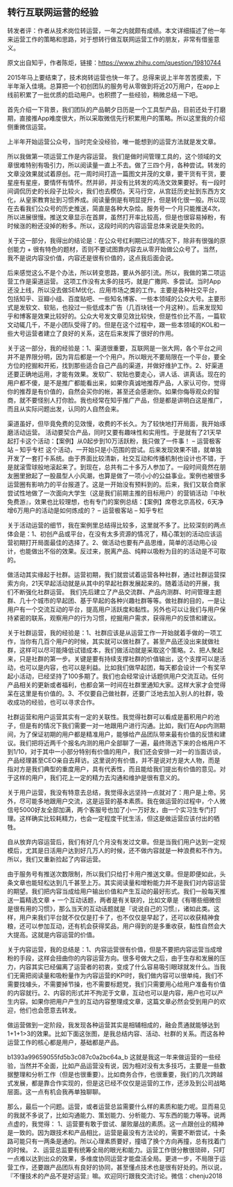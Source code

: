 ## 转行互联网运营的经验
转发者评：作者从技术岗位转运营，一年之内就颇有成绩。本文详细描述了他一年来运营工作的策略和思路，对于想转行做互联网运营工作的朋友，非常有借鉴意义。

原文出自知乎，作者陈炬，链接：https://www.zhihu.com/question/19810744

 

2015年马上要结束了，技术岗转运营也快一年了。总得来说上半年苦苦摸索，下半年渐入佳境。总算把一个初创团队的服务号从零做到将近20万用户，在app上线前积累了一批优质的启动用户。也积攒了一些经验，稍微总结一下吧。

首先介绍一下背景，我们团队的产品朝夕日历是一个工具型产品，目前还处于打磨期，直接推App难度很大，所以采取微信先行积累用户的策略。所以这里我的介绍侧重微信运营。

上半年开始运营公众号，当时完全没经验，唯一能想到的运营方法就是发文章。

所以我做第一项运营工作是内容运营。
我们是做时间管理工具的，这个领域的文章很难特别有吸引力，所以阅读量一直上不去。做了三四个月，各种尝试。转发的文章没效果就试着原创。花一周时间打造一篇图文并茂的文章，要干货有干货，要星座有星座，要情怀有情怀。然并卵，并没有比转发的鸡汤文效果要好。有一段时间调侃历史的长段子比较火，我们也去模仿。天马行空，从宫廷历史扯到东西方文化，从皇家教育扯到习惯养成。阅读量倒是有明显提升，但是转化很一般。所以现在去看我们公众号的历史推送，简直是各种大杂烩。服务号一个月只能推送4次，所以进展很慢。推送文章显示在首屏，虽然打开率比较高，但是也很容易掉粉，有时候涨的粉还没掉的粉多。所以，这段时间的内容运营总体来说是失败的。

关于这一部分，我得出的结论是：在公众号红利期已过的情况下，除非有很强的原创能力 + 很有特色的题材，否则不要试图靠内容去从零开始做公众号了。当然，我不是说内容没价值，内容还是很有价值的，这点我后面会说。

后来感觉这么不是个办法，所以转变思路，要从外部引流。所以，我做的第二项运营工作是渠道运营。
这项工作没有太多的技巧，就是广撒网、多尝试。当时App还没上线，所以没去做SEM优化、应用市场之类的工作。主要是各种社交平台，包括知乎、豆瓣小组、百度贴吧、一些知名博客、一些本领域的公众大号。主要形式是发软文、软贴，也投过一些低成本广告（几百块钱一个月这种）。后来发现知乎和博客是效果比较好的。公众大号发文章见效比较快，但是性价比不高，一篇软文动辄几千，不是小团队受得了的。但是在这个过程中，跟一些本领域的KOL和一些大号运营者建立了良好的关系，这在后来发挥了很好的作用。

关于这一部分，我的经验是：1、渠道很重要，互联网是一张大网，各个平台之间并不是界限分明，因为背后都是一个个用户。所以眼光不要局限在一个平台，要全方位的挖掘和开拓，找到那些适合自己产品的渠道，并做好维护工作。2、好渠道还要正确地运用，才能有效果。发软广、软贴也要走心，讲人话、讲真话。现在的用户都不傻，是不是推广都能看出来，如果你真诚地推荐产品，人家认可你，觉得你的推荐是有价值的，自然会买你的帐，甚至还会感谢你。如果你侮辱观众的智商，就不要怪别人打你脸。我也经常在知乎推广产品，但是都是讲明白这是推广，而且从实际问题出发，认同的人自然会来。

渠道虽好，但毕竟免费的见效慢，收费的不长久。为了较快地打开局面，我开始琢磨活动运营。
活动要契合产品，同时又要有趣味性和实用性。于是就有了21天早起打卡这个活动：【案例】从0起步到10万活跃粉，我只做了一件事！ – 运营极客站 – 知乎专栏
这个活动，一开始只是小范围的尝试。后来发现效果不错，就单独开发了一套打卡系统。由于界面比较清新，社交互动和传播机制也设计也不错，于是就滚雪球般地滚起来了。到现在，总共有二十多万人参加了。一段时间竟然在朋友圈里掀起了一股晨型人小风潮，也算是做了一项小小的公益事业。案例也被很多运营圈有影响力的平台报道了。这是一开始没有预料到的。后来，我们又联合商家尝试性地做了一次面向大学生（这是我们前期主推的目标用户）的营销活动『中秋免费游』，效果也比较理想，也有专门的案例总结：【案例】席卷北京高校，6天净增6万用户的活动是如何炼成的？ – 运营极客站 – 知乎专栏

关于活动运营的细节，我在案例里总结得比较多，这里就不多了。比较深刻的两点体会是：1、初创产品或平台，在没有太多资源的情况了，精心策划的活动应该运营初期打开局面最佳的选择了。2、做活动也要有产品思维，简单的活动用心设计，也能做出不俗的效果。反过来，脱离产品、纯粹以吸粉为目的的活动是不可取的。

做活动其实缘起于社群。运营初期，我们就尝试着运营各种社群，通过社群运营探索方向，21天早起活动就是从其中的早起社群发展起来的。随着活动的开展，我们不断强化社群运营。
我们先后建立了产品交流群、产品内测群、时间管理主题群、几十个城市的早起团、基于早起的各种兴趣社群等等。做社群的目的，一是让用户有一个交流互动的平台，提高用户活跃度和黏性。另外也可以让我们与用户保持紧密的联系，观察用户的行为习惯，挖掘用户需求，获得用户的反馈和建议。

关于社群运营，我的经验是：1、社群应该是从运营工作一开始就着手做的一项工作，当你有几百个用户的时候，其实就可以做社群了。甚至产品还没出来就做社群，这样可以尽可能降低试错成本，我们做活动就是采取这个策略。2、把人聚起来，只是社群的第一步。关键是要有持续支撑社群的价值输出，这个支撑可以是活动，也可以是内容，也可以是利益。比如我们做早起团，每天都会设计一个有奖早起小活动，已经坚持了100多期了。我们也会经常设计话题供用户交流互动。任何产品相关的更新或者福利，也都会第一时间在社群里通知大家。这样大家才会觉得呆在这里是有价值的。3、不仅要自己做社群，还要广泛地去加入别人的社群，吸收成功的经验，也可以寻求合作。

社群运营和用户运营其实有一定的关联性。我觉得社群可以看成是蓄积用户的池子，但是有的情况下我们需要一对一地跟用户进行沟通。比如，我们在App内测期间，为了保证初期的用户都是精准用户，能够给产品团队带来最有价值的反馈和建议。我们把将近两千个报名内测的用户全部聊了一遍，最终筛选下来的合格用户不到1/10，对于其中一小部分特别有价值的用户，我们还会安排一对一的当面访谈，产品经理甚至CEO亲自去拜访。这里说的有价值，并不是说对方是大人物，而是指对方是我们典型的重度用户，具有代表性，而且能给我们提出有价值的意见。对于这样的用户，我们花上一定的精力去沟通和维护是很有意义的。

关于用户运营，我没有特意去总结，我觉得永远坚持一点就对了：用户是上帝。另外，尽可能多地跟用户交流，这是运营的基本素质。我在做运营的过程中，个人微信号5000好友全部加满，两个客服号也加了小一万好友，由一个实习生专门打理。这样确实比较耗精力，也会一定程度干扰生活，但这是做运营应该付出的牺牲。

自从放弃内容运营后，我们有好几个月没有发过文章。但是当我们用户达到一定规模后，尤其是日活用户达到好几万人的时候，还不做内容就是一种浪费和不作为。所以，我们又重新捡起了内容运营。

由于服务号有推送次数限制，所以我们只给打卡用户推送文章。但是即便如此，头条文章也能轻松达到几千甚至上万。其实阅读量和增粉能力并不是我们对内容运营的期望。我们把内容当成给用户输出价值和产生互动的最好形式。我们一般每天推送一篇精选文章 + 一个互动话题，两者是有关联的，比如文章是《有哪些细微但是很有用的习惯》，那么当天的互动话题就是『说说自己的习惯』，诸如此类。这样，用户来我们平台就不仅仅是打卡了，也不仅仅是早起了，还可以收获精神食粮，还可以参加互动，还有机会获得奖品，用户得到的是多重收获，黏性自然会大大提高。这就是内容运营的价值。

关于内容运营，我的总结是：1、内容运营很有价值，但是不要把内容运营当成增粉的手段，这样会扭曲你的内容运营方向。很多号做大之后，由于生存和发展的压力，内容其实已经偏离了运营者的初衷，变成了什么容易吸引眼球就发什么。当我们无需把阅读量和吸粉量作为内容运营的KPI时，我们做内容可以很单纯，我们不需要找噱头，不需要掉节操，也不需要标题党，我们只需要用心给用户准备有价值的内容就行。2、内容的形式并不拘泥于文章，互动也可以是内容，用户也可以产生内容。如果你把用户产生的互动内容整理成文章，这篇文章必然会受到用户的欢迎，他们也会愿意去转发。

做运营做到一定阶段，我发现各种运营其实是相辅相成的，融会贯通就能够达到1+1+1>3的效果。比如下面这张图，是我总结内容、活动、社群的关系。而这各种运营工作的核心都是用户，基础都是产品。

b1393a99659055fd5b3c087c0a2bc64a_b
这就是我这一年来做运营的一些经验，当然并不全面，比如产品运营没有说，因为相对没有太多技巧，主要是一些数据整理和分析工作（但是也很重要）。比如商务合作，也很重要，我们的几次跨越式发展，都是靠合作实现的，但是这已经不仅仅是运营的工作，还涉及到公司战略层面。这一点有机会我再单独聊聊。

那么，最后一个问题。运营，或者运营总监需要什么样的素质和能力呢。显而易见的我就不多说了，比如沟通能力、策划能力、分析能力、写东西的能力等等。说两点虚的，我觉得：
1、运营要有敢于尝试、屡败屡战的素质。这一点跟创业的精神是一致的。因为跟技术和产品相比，运营是最没有方法论的，需要不断尝试，十条路可能只有一两条是通的。所以心理素质要好，撞墙了换个方向再撞，总有找着门的时候。
2、运营总监要有统筹全局的眼光和能力。运营工作很分散很琐碎，只盯一点难以达到出众的效果，多维度协同运营才能盘活全局。更进一步，不局限于运营工作，还要跟产品团队有良好的协同，甚至懂点技术也是很有好处的。所以说，『不懂技术的产品不是好运营』嘛。欢迎同行跟我交流讨论。微信：chenju2018

